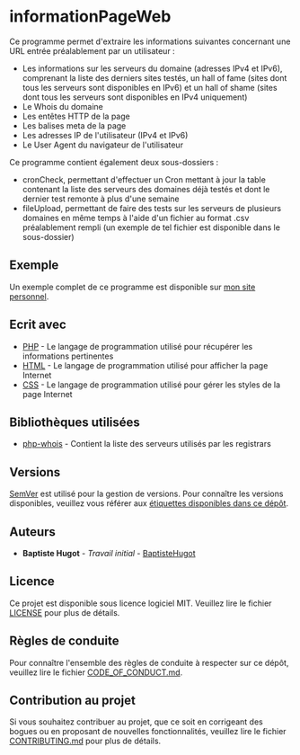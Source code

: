 # informationPageWeb
Ce programme permet d'extraire les informations suivantes concernant une URL entrée préalablement par un utilisateur :
* Les informations sur les serveurs du domaine (adresses IPv4 et IPv6), comprenant la liste des derniers sites testés, un hall of fame (sites dont tous les serveurs sont disponibles en IPv6) et un hall of shame (sites dont tous les serveurs sont disponibles en IPv4 uniquement)
* Le Whois du domaine
* Les entêtes HTTP de la page
* Les balises meta de la page
* Les adresses IP de l'utilisateur (IPv4 et IPv6)
* Le User Agent du navigateur de l'utilisateur

Ce programme contient également deux sous-dossiers :
* cronCheck, permettant d'effectuer un Cron mettant à jour la table contenant la liste des serveurs des domaines déjà testés et dont le dernier test remonte à plus d'une semaine
* fileUpload, permettant de faire des tests sur les serveurs de plusieurs domaines en même temps à l'aide d'un fichier au format .csv préalablement rempli (un exemple de tel fichier est disponible dans le sous-dossier)

## Exemple
Un exemple complet de ce programme est disponible sur [mon site personnel](https://www.baptistehugot.cf/github/informationPageWeb/index.php).

## Ecrit avec
* [PHP](https://secure.php.net/) - Le langage de programmation utilisé pour récupérer les informations pertinentes
* [HTML](https://www.w3.org/html/) - Le langage de programmation utilisé pour afficher la page Internet
* [CSS](https://www.w3.org/Style/CSS/) - Le langage de programmation utilisé pour gérer les styles de la page Internet

## Bibliothèques utilisées
* [php-whois](https://github.com/regru/php-whois/blob/master/src/Phois/Whois/whois.servers.json) - Contient la liste des serveurs utilisés par les registrars

## Versions
[SemVer](http://semver.org/) est utilisé pour la gestion de versions. Pour connaître les versions disponibles, veuillez vous référer aux [étiquettes disponibles dans ce dépôt](https://github.com/BaptisteHugot/informationPageWeb/releases/).

## Auteurs
* **Baptiste Hugot** - *Travail initial* - [BaptisteHugot](https://github.com/BaptisteHugot)

## Licence
Ce projet est disponible sous licence logiciel MIT. Veuillez lire le fichier [LICENSE](LICENSE) pour plus de détails.

## Règles de conduite
Pour connaître l'ensemble des règles de conduite à respecter sur ce dépôt, veuillez lire le fichier [CODE_OF_CONDUCT.md](CODE_OF_CONDUCT.md).

## Contribution au projet
Si vous souhaitez contribuer au projet, que ce soit en corrigeant des bogues ou en proposant de nouvelles fonctionnalités, veuillez lire le fichier [CONTRIBUTING.md](CONTRIBUTING.md) pour plus de détails.